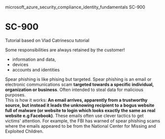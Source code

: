 microsoft_azure_security_compliance_identity_fundamentals SC-900

# SC-900
Tutorial based on Vlad Catrinescu tutorial

Some responsibilities are always retained by the customer!
* information and data,
* devices
* accounts and identities

Spear phishing is like phising but targeted. Spear phishing is an email or electronic communications scam <b>targeted towards a specific individual, organization or business</b>. Often intended to steal data for malicious purposes. </br>
This is how it works: <b>An email arrives, apparently from a trustworthy source, but instead it leads the unknowing recipient to a bogus website full of malware (or website to login which looks exactly the same as real website e.g Facebook)</b>. These emails often use clever tactics to get victims' attention. For example, the FBI has warned of spear phishing scams where the emails appeared to be from the National Center for Missing and Exploited Children.
